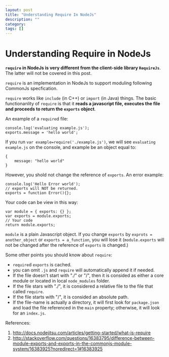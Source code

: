 ```yaml
---
layout: post
title: "Understanding Require In NodeJs"
description: ""
category: 
tags: []
---
```


# Understanding Require in NodeJs

**`require` in NodeJs is very different from the client-side library `RequireJs`**. The latter will not be covered in this post.

`require` is an implementation in NodeJs to support moduling following CommonJs specfication.

`require` works like `include` (in C++) or `import` (in Java) things. The basic functionanlity of `require` is that it **reads a javascript file, executes the file and proceeds to return the `exports` object**.

An example of a `require`d file:

    console.log('evaluating example.js');
    exports.message = 'hello world';

If you run `var example=require('./example.js')`, we will see `evaluating example.js` on the console, and example be an object equal to:

    {
        message: "hello world"
    }

However, you shold not change the reference of `exports`. An error example:

    console.log('Hello Error world');
    // exports will NOT be returned.
    exports = function Error(){};

Your code can be view in this way:

    var module = { exports: {} };
    var exports = module.exports;
    // Your code
    return module.exports;

`module` is a plain Javascript object. If you change `exports` by `exprots = another_object` or `exports = a_function`, you will lose it (`module.exports` will not be changed after the reference of `exports` is changed.)

Some other points you should know about `require`:

* `require`d `exports` is cached.
* you can omit `.js` and `require` will automatically append it if needed.
* If the file doesn't start with "./" or "/", then it is consided as either a core module or located in local `node_modules` folder.
* If the file stars with "./", it is considered a relative file to the file that called `require`.
* If the file starts with "/", it is consided an absolute path.
* If the file-name is actually a directory, it will first look for `package.json` and load the file referenced in the `main` property; otherwise, it will look for an `index.js`.

References:

1. http://docs.nodejitsu.com/articles/getting-started/what-is-require
1. http://stackoverflow.com/questions/16383795/difference-between-module-exports-and-exports-in-the-commonjs-module-system/16383925?noredirect=1#16383925